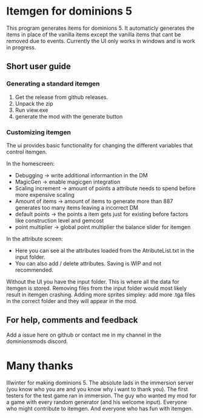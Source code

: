 # Itemgen for dominions 5
This program generates items for dominions 5. It automaticly generates the items in place of the vanilla items except the vanilla items that cant be removed
due to events. Currently the UI only works in windows and is work in progress.

## Short user guide
### Generating a standard itemgen
1. Get the release from github releases.
2. Unpack the zip
3. Run view.exe
4. generate the mod with the generate button

### Customizing itemgen
The ui provides basic functionality for changing the different variables that control itemgen.

In the homescreen:
  - Debugging -> write additional informantion in the DM
  - MagicGen -> enable magicgen integration
  - Scaling increment -> amount of points a attribute needs to spend before more expensive scaling
  - Amount of items -> amount of items to generate more than 887 generates too many items leaving a incorrect DM
  - default points -> the points a item gets just for existing before factors like construction level and gemcost
  - point multiplier -> global point multiplier the balance slider for itemgen
  
In the attribute screen:
  - Here you can see al the attributes loaded from the AtributeList.txt in the input folder.
  - You can also add / delete attributes. Saving is WIP and not recommended.

Without the UI you have the input folder.
This is where all the data for itemgen is stored. Removing files from the input folder would most likely result in itemgen crashing.
Adding more sprites simpley: add more .tga files in the correct folder and they will appear in the mod.

## For help, comments and feedback
Add a issue here on github or contact me in my channel in the dominionsmods discord.

# Many thanks
Illwinter for making dominions 5.
The absolute lads in the immersion server (you know who you are and you know why i want to thank you).
The first testers for the test game ran in immersion.
The guy who wanted my mod for a game with every random generator (and his welcome input).
Everyone who might contribute to itemgen. 
And everyone who has fun with itemgen.
